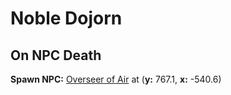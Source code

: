 # Noble Dojorn


## On NPC Death

**Spawn NPC:**  [Overseer of Air](/npc/71534) at (**y:** 767.1, **x:** -540.6)